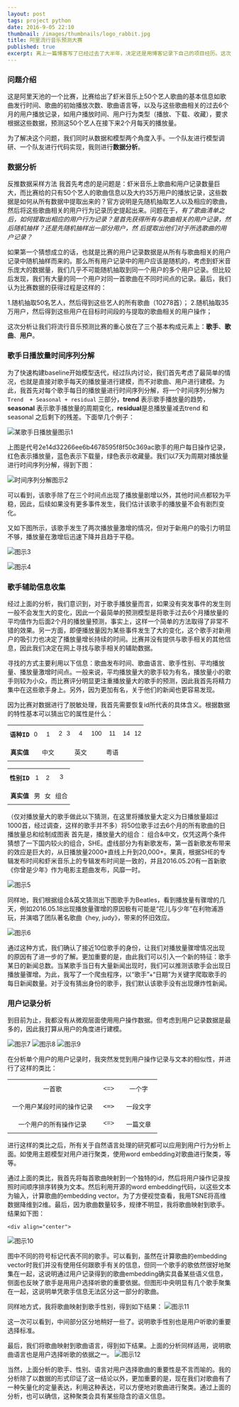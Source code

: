 ```yaml
---
layout: post
tags: project python
date: 2016-9-05 22:10
thumbnail: /images/thumbnails/logo_rabbit.jpg 
title: 阿里流行音乐预测大赛
published: true
excerpt: 离上一篇博客写了已经过去了大半年，决定还是用博客记录下自己的项目经历。这次参加天池大赛感触很深，一是团队协作很重要，二是科研与实际应用还是有很大不同的。我在本次项目中主要承担数据分析的职责，做了两件事：Time Series Decomposition, word embedding。
---
```

### 问题介绍 ###
这是阿里天池的一个比赛，比赛给出了虾米音乐上50个艺人歌曲的基本信息如歌曲发行时间、歌曲的初始播放次数、歌曲语言等，以及与这些歌曲相关的过去6个月的用户播放记录，如用户播放时间、用户行为类型（播放、下载、收藏），要求根据这些数据，预测这50个艺人在接下来2个月每天的播放量。

为了解决这个问题，我们同时从数据和模型两个角度入手。一个队友进行模型调研、一个队友进行代码实现，我则进行**数据分析**。

### 数据分析 ###
反推数据采样方法
我首先考虑的是问题是：虾米音乐上歌曲和用户记录数量巨大，而比赛给的只有50个艺人的歌曲信息以及大约35万用户的播放记录，这些数据是如何从所有数据中提取出来的？官方说明是先随机抽取艺人以及相应的歌曲，然后将这些歌曲相关的用户行为记录历史提起出来。问题在于，*有了歌曲清单之后，如何提取出相应的用户行为记录？是首先获得所有与歌曲相关的用户记录，然后随机抽样？还是先随机抽样出一部分用户，然
后提取出他们对于所选歌曲的用户记录？*

如果第一个猜想成立的话，也就是比赛的用户记录数据是从所有与歌曲相关的用户记录中随机抽样而来的。那么所有用户记录中的用户应该是随机的，考虑到虾米音乐庞大的数据量，我们几乎不可能随机抽取到同一个用户的多个用户记录。但比较后发现，我们有大量的同一个用户对同一首歌曲在不同时间点的记录。最后，我们认为比赛数据的获得过程是这样的：

1.随机抽取50名艺人，然后得到这些艺人的所有歌曲（10278首）；
2.随机抽取35万用户，然后得到这些用户在目标时间段的与提取的歌曲相关的用户操作；

这次分析让我们将流行音乐预测比赛的重心放在了三个基本构成元素上：**歌手**、**歌曲**、**用户**。

### 歌手日播放量时间序列分解 ###

为了快速构建baseline开始模型迭代，经过队内讨论，我们首先考虑了最简单的情况，也就是直接对歌手每天的播放量进行建模，而不对歌曲、用户进行建模。为此，我首先对每个歌手每日的播放量进行时间序列分解，将一个时间序列分解为 `Trend  + Seasonal + residual` 三部分，**trend** 表示歌手播放量的趋势，**seasonal** 表示歌手播放量的周期变化，**residual**是总播放量减去trend 和 seasonal 之后剩下的残差。下面举几个例子：

![某歌手日播放量图示1](http://i1.piimg.com/567571/e39a10bbe8c21f22.png)

上图是代号2e14d32266ee6b4678595f8f50c369ac歌手的用户每日操作记录，红色表示播放量，蓝色表示下载量，绿色表示收藏量。我们以7天为周期对播放量进行时间序列分解，得到下图：

![时间序列分解图示2](http://p1.bqimg.com/567571/5828e0bf882e7264.png)

可以看到，该歌手除了在三个时间点出现了播放量剧增以外，其他时间点都较为平稳，因此，后续如果没有更多事件发生，我们估计该歌手的播放量不会有剧烈变化。

又如下图所示，该歌手发生了两次播放量激增的情况，但对于新用户的吸引力明显不够，播放量在激增后迅速下降并且趋于平稳。

![图示3](http://i1.piimg.com/567571/25bda1dc8da89c5e.png)

![图示4](http://p1.bpimg.com/567571/ce751ee6cfbaae27.png)

### 歌手辅助信息收集 ###
经过上面的分析，我们意识到，对于歌手播放量而言，如果没有突发事件的发生则一般不会发生大的变化，因此一个最简单的预测模型是将歌手过去6个月播放量的平均值作为后面2个月的播放量预测，事实上，这样一个简单的方法取得了非常不错的效果。另一方面，即便播放量因为某些事件发生了大的变化，这个歌手对新用户的吸引力也决定了播放量增长持续的时间。比赛并没有提供与歌手相关的其他信息，因此我们决定在网上寻找与歌手相关的辅助数据。

寻找的方式主要利用以下信息：歌曲发布时间、歌曲语言、歌手性别、平均播放量、播放量激增时间点。一般来说，平均播放量大的歌手较为有名，播放量小的歌手则较为小众，而比赛评分明显更注重播放量大的歌手的预测，因此我首先将精力集中在这些歌手身上。另外，因为更加有名，关于他们的新闻也更容易发现。

因为比赛对数据进行了脱敏处理，我首先需要恢复id所代表的具体含义。根据数据的特性基本可以猜出它的属性是什么：


<style type="text/css">
.tg  {border-collapse:collapse;border-spacing:0;}
.tg td{font-family:Arial, sans-serif;font-size:14px;padding:10px 5px;border-style:solid;border-width:1px;overflow:hidden;word-break:normal;}
.tg th{font-family:Arial, sans-serif;font-size:14px;font-weight:normal;padding:10px 5px;border-style:solid;border-width:1px;overflow:hidden;word-break:normal;}
.tg .tg-slkj{font-family:"Lucida Console", Monaco, monospace !important;;text-align:center}
.tg .tg-kkwu{font-weight:bold;font-family:"Lucida Console", Monaco, monospace !important;;text-align:center}
.tg .tg-gq9a{font-family:"Lucida Sans Unicode", "Lucida Grande", sans-serif !important;;text-align:center}
.tg .tg-k9ij{font-family:"Lucida Sans Unicode", "Lucida Grande", sans-serif !important;;text-align:center;vertical-align:top}
.tg .tg-m2jw{font-family:"Lucida Console", Monaco, monospace !important;;text-align:center;vertical-align:top}
</style>
<table class="tg">
  <tr>
    <th class="tg-kkwu">语种ID</th>
    <th class="tg-gq9a">0</th>
    <th class="tg-gq9a">1</th>
    <th class="tg-k9ij">2</th>
    <th class="tg-k9ij">3</th>
    <th class="tg-k9ij">4</th>
    <th class="tg-k9ij">100</th>
    <th class="tg-k9ij">11</th>
    <th class="tg-k9ij">14</th>
    <th class="tg-k9ij">12</th>
  </tr>
  <tr>
    <td class="tg-kkwu">真实值</td>
    <td class="tg-slkj"></td>
    <td class="tg-slkj">中文</td>
    <td class="tg-m2jw"></td>
    <td class="tg-m2jw"></td>
    <td class="tg-m2jw">英文</td>
    <td class="tg-m2jw"></td>
    <td class="tg-m2jw">粤语</td>
    <td class="tg-m2jw"></td>
    <td class="tg-m2jw"></td>
  </tr>
</table>


<style type="text/css">
.tg  {border-collapse:collapse;border-spacing:0;}
.tg td{font-family:Arial, sans-serif;font-size:14px;padding:10px 5px;border-style:solid;border-width:1px;overflow:hidden;word-break:normal;}
.tg th{font-family:Arial, sans-serif;font-size:14px;font-weight:normal;padding:10px 5px;border-style:solid;border-width:1px;overflow:hidden;word-break:normal;}
.tg .tg-slkj{font-family:"Lucida Console", Monaco, monospace !important;;text-align:center}
.tg .tg-kkwu{font-weight:bold;font-family:"Lucida Console", Monaco, monospace !important;;text-align:center}
.tg .tg-gq9a{font-family:"Lucida Sans Unicode", "Lucida Grande", sans-serif !important;;text-align:center}
.tg .tg-k9ij{font-family:"Lucida Sans Unicode", "Lucida Grande", sans-serif !important;;text-align:center;vertical-align:top}
.tg .tg-px6o{font-family:"Lucida Console", Monaco, monospace !important;;text-align:center}
.tg .tg-pztl{font-family:"Lucida Console", Monaco, monospace !important;;text-align:center;vertical-align:top}
</style>
<table class="tg">
  <tr>
    <th class="tg-kkwu">性别ID</th>
    <th class="tg-gq9a">1</th>
    <th class="tg-gq9a">2</th>
    <th class="tg-k9ij">3</th>
  </tr>
  <tr>
    <td class="tg-kkwu">真实值</td>
    <td class="tg-px6o">男</td>
    <td class="tg-slkj">女</td>
    <td class="tg-pztl">组合</td>
  </tr>
</table>



（仅对播放量大的歌手做此以下猜测，在这里将播放量大定义为日播放量超过1000首，经过调查，这样的歌手并不多）将50位歌手过去6个月的所有歌曲的日播放量总和绘制成图表
首先是，播放量大的组合：
组合&中文，仅凭这两个条件猜想了一下国内较火的组合，SHE。虚线部分为有新歌发布，第一首新歌发布带来的效应是巨大的，从日播放量2000+直线上升到20,000+。果真，根据SHE的专辑发布时间和虾米音乐上的专辑发布时间是一致的，并且2016.05.20有一首新歌《你曾是少年》作为电影主题曲发布，风靡一时。

![图示5](http://i1.piimg.com/567571/55992a87a32f5183.png)

同样地，我们根据组合&英文猜测出下图歌手为Beatles，看到播放量有骤增的几天，例如2016.05.18出现播放量骤增的原因极有可能是“花儿与少年”在利物浦游玩，并演唱了团队著名歌曲《hey, judy》，带来的怀旧效应。

![图示6](http://p1.bqimg.com/567571/cdb11892d23ae327.png)

通过这种方式，我们确认了接近10位歌手的身份，让我们对播放量骤增情况出现的原因有了进一步的了解。更加重要的是，由此我们可以引入一个新的特征：歌手某日的新闻总数。当某歌手当日有大量新闻出现时，我们可以推测该歌手会出现日播放量骤增。为此，我写了一个爬虫程序，以“歌手”+“日期”为关键字爬取歌手的每日新闻数量。对于没有猜出身份的歌手，我们默认该歌手没有出现爆炸性新闻。



### 用户记录分析 ###
到目前为止，我都没有从微观层面使用用户操作数据。但考虑到用户记录数据是最多的，因此我打算从用户的角度进行建模。

![图示7](http://p1.bpimg.com/567571/74c996558ff4dd05.png)
![图示8](http://p1.bpimg.com/567571/84ced0a8120b1660.png)
![图示9](http://i1.piimg.com/567571/ca89822d3fa44690.png)

在分析单个用户的用户记录时，我突然发觉到用户操作记录与文本的相似性，并进行了这样的类比：

<style type="text/css">
.tg  {border-collapse:collapse;border-spacing:0;border:none;}
.tg td{font-family:Arial, sans-serif;font-size:14px;padding:10px 5px;border-style:solid;border-width:0px;overflow:hidden;word-break:normal;}
.tg th{font-family:Arial, sans-serif;font-size:14px;font-weight:normal;padding:10px 5px;border-style:solid;border-width:0px;overflow:hidden;word-break:normal;}
.tg .tg-sh4c{text-align:center;vertical-align:top}
.tg .tg-baqh{text-align:center;vertical-align:top}
.tg .tg-slkj{font-family:"Lucida Console", Monaco, monospace !important;;text-align:center}
.tg .tg-gq9a{font-family:"Lucida Sans Unicode", "Lucida Grande", sans-serif !important;;text-align:center}
.tg .tg-px6o{font-family:"Lucida Console", Monaco, monospace !important;;text-align:center}
</style>
<table class="tg" style="undefined;table-layout: fixed; width: 338px">
<colgroup>
<col style="width: 203.090909px">
<col style="width: 51.090909px">
<col style="width: 84.090909px">
</colgroup>
  <tr>
    <th class="tg-slkj">一首歌</th>
    <th class="tg-gq9a">&lt;=&gt;</th>
    <th class="tg-gq9a">一个字</th>
  </tr>
  <tr>
    <td class="tg-slkj">一个用户某段时间的操作记录</td>
    <td class="tg-px6o">&lt;=&gt;</td>
    <td class="tg-slkj">一段文字</td>
  </tr>
  <tr>
    <td class="tg-baqh">一个用户的所有操作记录</td>
    <td class="tg-sh4c">&lt;=&gt;</td>
    <td class="tg-baqh">一篇文章</td>
  </tr>
</table>


进行这样的类比之后，所有关于自然语言处理的研究都可以应用到用户行为分析上面。如使用主题模型对用户进行聚类，使用word embedding对歌曲进行聚类，等等。

通过上面的类比，我首先将每首歌曲映射到一个独特的id，然后将用户操作记录按照时间顺序排序转换为文本。然后利用开源的word embedding代码，以这些文本为输入，计算歌曲的embedding vector。为了方便视觉查看，我用TSNE将高维数据降维到2维。最后，因为歌曲数量较多，规律不明显，我将歌曲映射到歌手。结果如下图：

    <div align="center">
![图示10](http://i1.piimg.com/567571/409a8ad91f89c339.png)
</div>
图中不同的符号标记代表不同的歌手。可以看到，虽然在计算歌曲的embedding vector时我们并没有使用任何跟歌手有关的信息，但同一个歌手的歌依然很好地聚集在一起，这说明通过用户记录得到的歌曲embedding确实具备某些语义信息，侧面也反映了歌手是用用户选择听歌的重要依据。但图形中央明显有几个歌手聚集在一起，这说明单凭歌手信息无法区分这一部分的歌曲。

同样地方式，我将歌曲映射到歌手性别，得到如下结果：
![图示11](http://p1.bpimg.com/567571/128f12b947b2f7de.png)

这一次可以看到，中间部分区分地稍好一些了。说明歌手性别也是用户听歌的重要选择标准。

最后，我们将歌曲映射到歌曲语言，得到如下结果。上面的分析同样适用，说明歌曲语言也是用户选择听歌的依据之一。
![图示12](http://p1.bpimg.com/567571/aae7b8b89eda1699.png)

当然，上面分析的歌手、性别、语言对用户选择歌曲的重要性是不言而喻的。我的分析除了以数据的形式印证了这一结论以外，更加重要的是，现在我们对歌曲有了一种矢量化的定量表达，利用这种表达，可以方便地对歌曲进行聚类。通过上面的分析，也可以确信，这种聚类会具有某些隐含的语义信息。